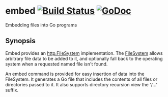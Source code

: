 # embed [![Build Status](https://travis-ci.org/urandom/embed.png?branch=master)](https://travis-ci.org/urandom/embed) [![GoDoc](http://godoc.org/github.com/urandom/embed?status.png)](http://godoc.org/github.com/urandom/embed)

Embedding files into Go programs

## Synopsis

Embed provides an [http.FileSystem](https://godoc.org/net/http#FileSystem) implementation. The [FileSystem](https://godoc.org/github.com/urandom/embed/filesystem#FileSystem) allows arbitrary file data to be added to it, and optionally fall back to the operating system when a requested named file isn't found.

An embed command is provided for easy insertion of data into the FileSystem. It generates a Go file that includes the contents of all files or directories passed to it. It also supports directory recursion view  the '/...' suffix.
